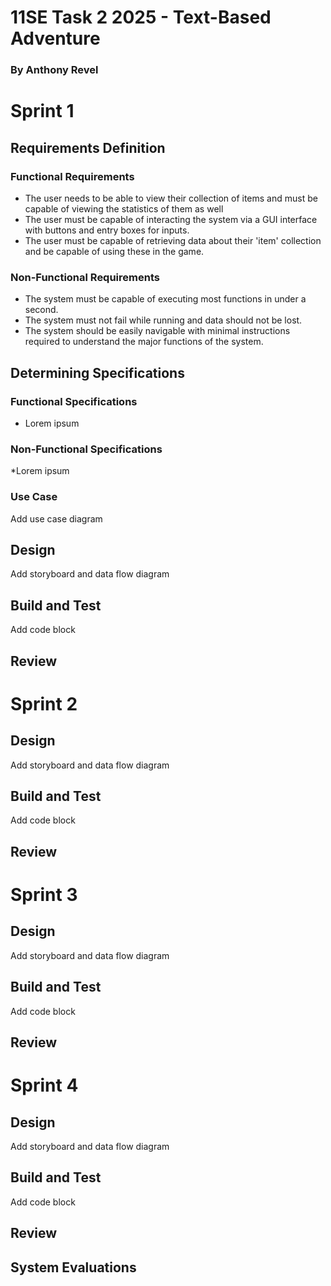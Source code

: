 # 11SE Task 2 2025 - Text-Based Adventure
### By Anthony Revel

# Sprint 1
## Requirements Definition
### Functional Requirements
* The user needs to be able to view their collection of items and must be capable of viewing the statistics of them as well
* The user must be capable of interacting the system via a GUI interface with buttons and entry boxes for inputs.
* The user must be capable of retrieving data about their 'item' collection and be capable of using these in the game.
### Non-Functional Requirements
* The system must be capable of executing most functions in under a second.
* The system must not fail while running and data should not be lost.
* The system should be easily navigable with minimal instructions required to understand the major functions of the system.

## Determining Specifications
### Functional Specifications
* Lorem ipsum

### Non-Functional Specifications
*Lorem ipsum

### Use Case
Add use case diagram

## Design
Add storyboard and data flow diagram

## Build and Test
Add code block

## Review

# Sprint 2

## Design
Add storyboard and data flow diagram

## Build and Test
Add code block

## Review

# Sprint 3

## Design
Add storyboard and data flow diagram

## Build and Test
Add code block

## Review

# Sprint 4

## Design
Add storyboard and data flow diagram

## Build and Test
Add code block

## Review

## System Evaluations